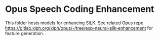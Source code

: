# Opus Speech Coding Enhancement

This folder hosts models for enhancing SILK. See related Opus repo https://gitlab.xiph.org/xiph/opus/-/tree/exp-neural-silk-enhancement
for feature generation.